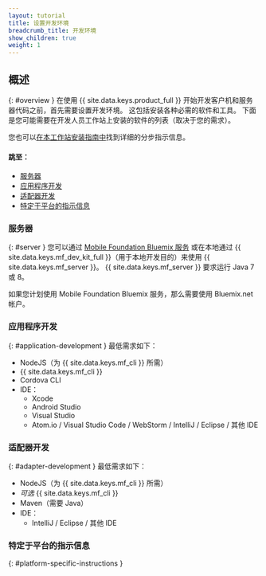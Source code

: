 ```yaml
---
layout: tutorial
title: 设置开发环境
breadcrumb_title: 开发环境
show_children: true
weight: 1
---
```

<!-- NLS_CHARSET=UTF-8 -->
## 概述
{: #overview }
在使用 {{ site.data.keys.product_full }} 开始开发客户机和服务器代码之前，首先需要设置开发环境。 这包括安装各种必需的软件和工具。 下面是您可能需要在开发人员工作站上安装的软件的列表（取决于您的需求）。

您也可以[在本工作站安装指南中](mobilefirst/installation-guide/)找到详细的分步指示信息。

#### 跳至：

* [服务器](#server)
* [应用程序开发](#application-development)
* [适配器开发](#adapter-development)
* [特定于平台的指示信息](#platform-specific-instructions)

### 服务器
{: #server }
您可以通过 [Mobile Foundation Bluemix 服务](../../bluemix/using-mobile-foundation) 或在本地通过 {{ site.data.keys.mf_dev_kit_full }}（用于本地开发目的）来使用 {{ site.data.keys.mf_server }}。 {{ site.data.keys.mf_server }} 要求运行 Java 7 或 8。

如果您计划使用 Mobile Foundation Bluemix 服务，那么需要使用 Bluemix.net 帐户。

### 应用程序开发
{: #application-development }
最低需求如下：

* NodeJS（为 {{ site.data.keys.mf_cli }} 所需）
* {{ site.data.keys.mf_cli }}
* Cordova CLI
* IDE：
    - Xcode
    - Android Studio
    - Visual Studio
    - Atom.io / Visual Studio Code / WebStorm / IntelliJ / Eclipse / 其他 IDE

### 适配器开发
{: #adapter-development }
最低需求如下：

* NodeJS（为 {{ site.data.keys.mf_cli }} 所需）
* *可选* {{ site.data.keys.mf_cli }}
* Maven（需要 Java）
* IDE：
    - IntelliJ / Eclipse / 其他 IDE

### 特定于平台的指示信息
{: #platform-specific-instructions }
